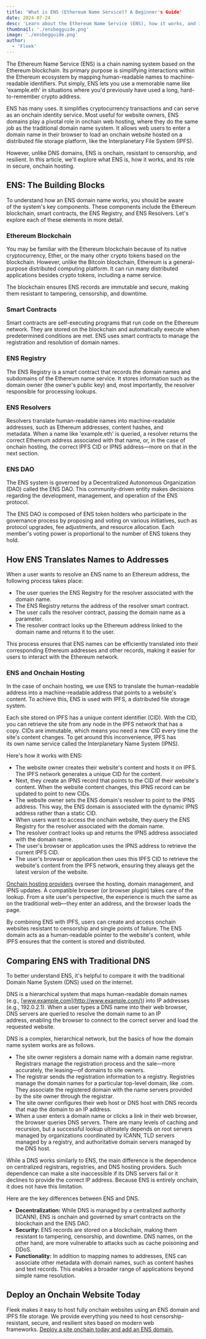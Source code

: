 ```yaml
---
title: 'What is ENS (Ethereum Name Service)? A Beginner's Guide'
date: 2024-07-24
desc: 'Learn about the Ethereum Name Service (ENS), how it works, and its benefits for onchain hosting and simplifying interactions in the Ethereum ecosystem.'
thumbnail: './ensbegguide.png'
image: './ensbegguide.png'
author:
  - 'Fleek'
---
```


The Ethereum Name Service (ENS) is a chain naming system based on the Ethereum blockchain. Its primary purpose is simplifying interactions within the Ethereum ecosystem by mapping human-readable names to machine-readable identifiers. Put simply, ENS lets you use a memorable name like 'example.eth' in situations where you'd previously have used a long, hard-to-remember crypto address.

ENS has many uses. It simplifies cryptocurrency transactions and can serve as an onchain identity service. Most useful for website owners, ENS domains play a pivotal role in onchain web hosting, where they do the same job as the traditional domain name system. It allows web users to enter a domain name in their browser to load an onchain website hosted on a distributed file storage platform, like the Interplanetary File System (IPFS).

However, unlike DNS domains, ENS is onchain, resistant to censorship, and resilient. In this article, we'll explore what ENS is, how it works, and its role in secure, onchain hosting.

## ENS: The Building Blocks

To understand how an ENS domain name works, you should be aware of the system's key components. These components include the Ethereum blockchain, smart contracts, the ENS Registry, and ENS Resolvers. Let's explore each of these elements in more detail.

### Ethereum Blockchain

You may be familiar with the Ethereum blockchain because of its native cryptocurrency, Ether, or the many other crypto tokens based on the blockchain. However, unlike the Bitcoin blockchain, Ethereum is a general-purpose distributed computing platform. It can run many distributed applications besides crypto tokens, including a name service.

The blockchain ensures ENS records are immutable and secure, making them resistant to tampering, censorship, and downtime.

### Smart Contracts

Smart contracts are self-executing programs that run code on the Ethereum network. They are stored on the blockchain and automatically execute when predetermined conditions are met. ENS uses smart contracts to manage the registration and resolution of domain names.

### ENS Registry

The ENS Registry is a smart contract that records the domain names and subdomains of the Ethereum name service. It stores information such as the domain owner (the owner's public key) and, most importantly, the resolver responsible for processing lookups.

### ENS Resolvers

Resolvers translate human-readable names into machine-readable addresses, such as Ethereum addresses, content hashes, and metadata. When a name like 'example.eth' is queried, a resolver returns the correct Ethereum address associated with that name, or, in the case of onchain hosting, the correct IPFS CID or IPNS address—more on that in the next section.

### ENS DAO

The ENS system is governed by a Decentralized Autonomous Organization (DAO) called the ENS DAO. This community-driven entity makes decisions regarding the development, management, and operation of the ENS protocol.

The ENS DAO is composed of ENS token holders who participate in the governance process by proposing and voting on various initiatives, such as protocol upgrades, fee adjustments, and resource allocation. Each member's voting power is proportional to the number of ENS tokens they hold.

## How ENS Translates Names to Addresses

When a user wants to resolve an ENS name to an Ethereum address, the following process takes place:

- The user queries the ENS Registry for the resolver associated with the domain name.
- The ENS Registry returns the address of the resolver smart contract.
- The user calls the resolver contract, passing the domain name as a parameter.
- The resolver contract looks up the Ethereum address linked to the domain name and returns it to the user.

This process ensures that ENS names can be efficiently translated into their corresponding Ethereum addresses and other records, making it easier for users to interact with the Ethereum network.

### ENS and Onchain Hosting

In the case of onchain hosting, we use ENS to translate the human-readable address into a machine-readable address that points to a website's content. To achieve this, ENS is used with IPFS, a distributed file storage system.

Each site stored on IPFS has a unique content identifier (CID). With the CID, you can retrieve the site from any node in the IPFS network that has a copy. CIDs are immutable, which means you need a new CID every time the site's content changes. To get around this inconvenience, IPFS has its own name service called the Interplanetary Name System (IPNS).

Here's how it works with ENS:

- The website owner creates their website's content and hosts it on IPFS. The IPFS network generates a unique CID for the content.
- Next, they create an IPNS record that points to the CID of their website's content. When the website content changes, this IPNS record can be updated to point to new CIDs.
- The website owner sets the ENS domain's resolver to point to the IPNS address. This way, the ENS domain is associated with the dynamic IPNS address rather than a static CID.
- When users want to access the onchain website, they query the ENS Registry for the resolver associated with the domain name.
- The resolver contract looks up and returns the IPNS address associated with the domain name.
- The user's browser or application uses the IPNS address to retrieve the current IPFS CID.
- The user's browser or application then uses this IPFS CID to retrieve the website's content from the IPFS network, ensuring they always get the latest version of the website.

[Onchain hosting providers](https://fleek.xyz/docs/platform/domains/) oversee the hosting, domain management, and IPNS updates. A compatible browser (or browser plugin) takes care of the lookup. From a site user's perspective, the experience is much the same as on the traditional web—they enter an address, and the browser loads the page.

By combining ENS with IPFS, users can create and access onchain websites resistant to censorship and single points of failure. The ENS domain acts as a human-readable pointer to the website's content, while IPFS ensures that the content is stored and distributed.

## Comparing ENS with Traditional DNS

To better understand ENS, it's helpful to compare it with the traditional Domain Name System (DNS) used on the internet.

DNS is a hierarchical system that maps human-readable domain names (e.g., <u>[www.example.com](http://www.example.com/)</u>) into IP addresses (e.g., 192.0.2.1). When a user types a DNS name into their web browser, DNS servers are queried to resolve the domain name to an IP address, enabling the browser to connect to the correct server and load the requested website.

DNS is a complex, hierarchical network, but the basics of how the domain name system works are as follows.

- The site owner registers a domain name with a domain name registrar. Registrars manage the registration process and the sale—more accurately, the leasing—of domains to site owners.
- The registrar sends the registration information to a registry. Registries manage the domain names for a particular top-level domain, like .com. They associate the registered domain with the name servers provided by the site owner through the registrar.
- The site owner configures their web host or DNS host with DNS records that map the domain to an IP address.
- When a user enters a domain name or clicks a link in their web browser, the browser queries DNS servers. There are many levels of caching and recursion, but a successful lookup ultimately depends on root servers managed by organizations coordinated by ICANN, TLD servers managed by a registry, and authoritative domain servers managed by the DNS host.

While a DNS works similarly to ENS, the main difference is the dependence on centralized registrars, registries, and DNS hosting providers. Such dependence can make a site inaccessible if its DNS servers fail or it declines to provide the correct IP address. Because ENS is entirely onchain, it does not have this limitation.

Here are the key differences between ENS and DNS.

- **Decentralization:** While DNS is managed by a centralized authority (ICANN), ENS is onchain and governed by smart contracts on the blockchain and the ENS DAO.
- **Security:** ENS records are stored on a blockchain, making them resistant to tampering, censorship, and downtime. DNS names, on the other hand, are more vulnerable to attacks such as cache poisoning and DDoS.
- **Functionality:** In addition to mapping names to addresses, ENS can associate other metadata with domain names, such as content hashes and text records. This enables a broader range of applications beyond simple name resolution.

## Deploy an Onchain Website Today

Fleek makes it easy to host fully onchain websites using an ENS domain and IPFS file storage. We provide everything you need to host censorship-resistant, secure, and resilient sites based on modern web frameworks. <u>[Deploy a site onchain today](https://fleek.xyz) and [add an ENS domain](https://fleek.xyz/docs/platform/domains/).
